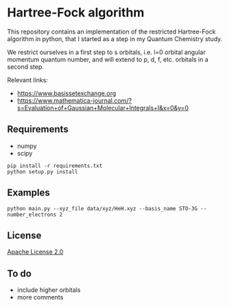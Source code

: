 # Hartree-Fock algorithm

This repository contains an implementation of the restricted Hartree-Fock algorithm in python, that I started as a step in my Quantum Chemistry study.

We restrict ourselves in a first step to s orbitals, i.e. l=0 orbital angular momentum quantum number, and will extend to p, d, f, etc. orbitals in a second step.

Relevant links:
* https://www.basissetexchange.org
* https://www.mathematica-journal.com/?s=Evaluation+of+Gaussian+Molecular+Integrals+I&x=0&y=0
## Requirements

* numpy
* scipy

```shell
pip install -r requirements.txt
python setup.py install
```
 ## Examples 
 
```shell
python main.py --xyz_file data/xyz/HeH.xyz --basis_name STO-3G --number_electrons 2
```

## License
[Apache License 2.0](https://github.com/MatthieuSarkis/Quantum-Chemistry-Hartree-Fock/blob/master/LICENSE)

## To do

* include higher orbitals
* more comments